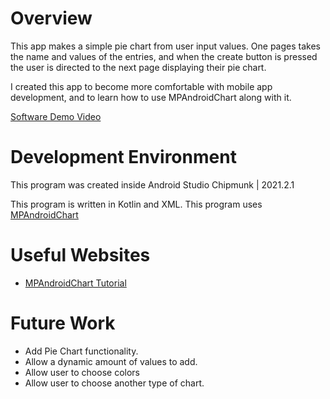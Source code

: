 # Overview

This app makes a simple pie chart from user input values. One pages takes the name and values of the entries, and when the create button is pressed the user is directed to the next page displaying their pie chart.

I created this app to become more comfortable with mobile app development, and to learn how to use MPAndroidChart along with it.

[Software Demo Video](http://youtube.link.goes.here)

# Development Environment

This program was created inside Android Studio Chipmunk | 2021.2.1

This program is written in Kotlin and XML.
This program uses [MPAndroidChart](https://github.com/PhilJay/MPAndroidChart)
# Useful Websites

* [MPAndroidChart Tutorial](https://intensecoder.com/piechart-tutorial-using-mpandroidchart-in-kotlin/)

# Future Work

* Add Pie Chart functionality.
* Allow a dynamic amount of values to add.
* Allow user to choose colors
* Allow user to choose another type of chart.